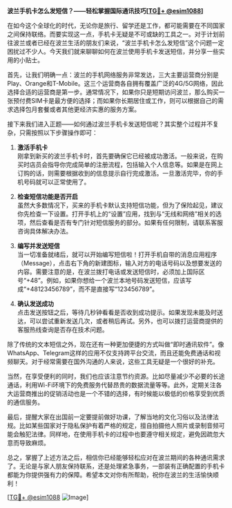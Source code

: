 **波兰手机卡怎么发短信？——轻松掌握国际通讯技巧[[TG💪+ @esim1088](https://t.me/s/esim1088)]**

在如今这个全球化的时代，无论你是旅行、留学还是工作，都可能需要在不同国家之间保持联络。而要实现这一点，手机卡无疑是不可或缺的工具之一。对于计划前往波兰或者已经在波兰生活的朋友们来说，“波兰手机卡怎么发短信”这个问题一定困扰过不少人。今天我们就来聊聊如何在波兰使用手机卡发送短信，并分享一些实用的小贴士。

首先，让我们明确一点：波兰的手机网络服务非常发达，三大主要运营商分别是Play、Orange和T-Mobile。这三个运营商各自拥有覆盖广泛的4G/5G网络，因此选择合适的运营商是第一步。通常情况下，如果你只是短期访问波兰，那么购买一张预付费SIM卡是最方便的选择；而如果你长期居住或工作，则可以根据自己的需求选择包月套餐或者其他更经济实惠的服务方案。

接下来我们进入正题——如何通过波兰手机卡发送短信呢？其实整个过程并不复杂，只需按照以下步骤操作即可：

1. **激活手机卡**  
   刚拿到新买的波兰手机卡时，首先要确保它已经被成功激活。一般来说，在购买时店员会指导你完成简单的注册流程，包括输入个人信息等。如果是在网上订购的话，则需要根据收到的信息提示自行完成激活。一旦激活完毕，你的手机号码就可以正常使用了。

2. **检查短信功能是否开启**  
   虽然大多数情况下，买来的手机卡默认支持短信功能，但为了保险起见，建议你先检查一下设置。打开手机上的“设置”应用，找到与“无线和网络”相关的选项，然后查看是否有专门针对短信服务的部分。如果有任何限制，请联系客服咨询具体解决办法。

3. **编写并发送短信**  
   当一切准备就绪后，就可以开始编写短信啦！打开手机自带的消息应用程序（Message），点击右下角的新建图标，输入对方的电话号码以及想要发送的内容。需要注意的是，在波兰拨打电话或发送短信时，必须加上国际区号“+48”。例如，如果你想给一个波兰本地号码发送短信，应该写成“+48123456789”，而不是直接写“123456789”。

4. **确认发送成功**  
   点击发送按钮之后，等待几秒钟看看是否收到成功提示。如果发现未能及时送达，可以尝试重新发送几次，或者稍后再试。另外，也可以拨打运营商提供的客服热线查询是否存在技术问题。

除了传统的文本短信之外，现在还有一种更加便捷的方式叫做“即时通讯软件”。像WhatsApp、Telegram这样的应用不仅支持跨平台交流，而且还能免费通话和视频聊天。对于经常需要在国外沟通的人来说，这些工具无疑是一个很好的补充。

当然，在享受便利的同时，我们也应该注意节约资源。比如尽量减少不必要的长途通话，利用Wi-Fi环境下的免费服务代替昂贵的数据流量等等。此外，定期关注各大运营商推出的促销活动也是一个不错的选择，有时候能以极低的价格享受到优质的通信服务。

最后，提醒大家在出国前一定要提前做好功课，了解当地的文化习俗以及法律法规。比如某些国家对于隐私保护有着严格的规定，擅自拍摄他人照片或录制音频可能会触犯法律。同样地，在使用手机卡的过程中也要遵守相关规定，避免因疏忽大意而导致麻烦。

总之，掌握了上述方法之后，相信你已经能够轻松应对在波兰期间的各种通讯需求了。无论是与家人朋友保持联系，还是处理紧急事务，一部装有正确配置的手机卡都能为你提供强有力的保障。希望本文对你有所帮助，祝你在波兰的生活愉快顺利！

[[TG💪+ @esim1088](https://t.me/s/esim1088) ![Image](https://i.postimg.cc/4NQfJmqS/Snipaste-2025-05-13-00-14-12.png)]